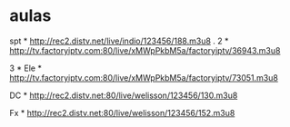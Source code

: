# aulas
spt * http://rec2.distv.net/live/indio/123456/188.m3u8
.
2 * http://tv.factoryiptv.com:80/live/xMWpPkbM5a/factoryiptv/36943.m3u8

3 * 
Ele * http://tv.factoryiptv.com:80/live/xMWpPkbM5a/factoryiptv/73051.m3u8

DC * http://rec2.distv.net:80/live/welisson/123456/130.m3u8

Fx * http://rec2.distv.net:80/live/welisson/123456/152.m3u8
